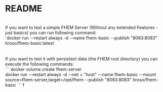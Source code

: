 # README<br>
<br>
If you want to test a simple FHEM Server (Without any extended Features - just basics) you can run following command:<br>
`docker run --restart always -d --name fhem-basic --publish "8083:8083" tiroso/fhem-basic:latest`<br>
<br>
<br>
If you want to test it with persistent data (the FHEM root directory) you can execute the following commands:<br>
```
docker volume create fhem-server<br>
docker run --restart always -d --net = "host" --name fhem-basic --mount source=fhem-server,target=/opt/fhem --publish "8083:8083" tiroso/fhem-basic
```
f<br>
